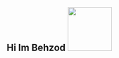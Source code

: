## Hi Im Behzod <img src="[https://media0.giphy.com/media/v1.Y2lkPTc5MGI3NjExemZ0bXh3ZmVqZm1iMXVlZzBoamF4NDIwdGpwbXgxcHd0aWhvcDdscSZlcD12MV9pbnRlcm5hbF9naWZfYnlfaWQmY3Q9Zw/f7CGEbhuS69Sre3ehA/giphy.gif](https://media3.giphy.com/media/v1.Y2lkPTc5MGI3NjExdTBvZzFybHdteGdyMWc5ODlzbGd0ZXl4ZjZoZ2lzdno0djE1NHAwZCZlcD12MV9pbnRlcm5hbF9naWZfYnlfaWQmY3Q9Zw/WtOkaikiwaR87ZvAFH/giphy.gif)" width="100px">

